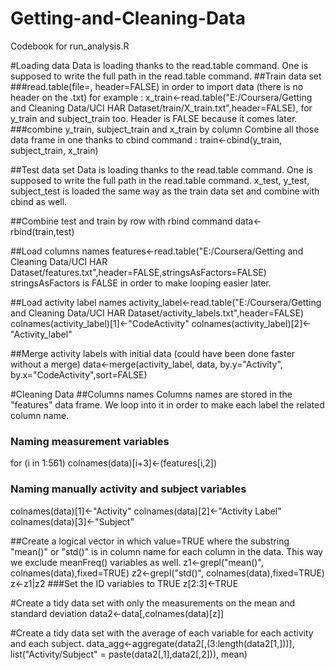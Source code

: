 Getting-and-Cleaning-Data
=========================


Codebook for run_analysis.R

#Loading data
Data is loading thanks to the read.table command.
One is supposed to write the full path in the read.table command.
##Train data set
###read.table(file=, header=FALSE) in order to import data (there is no header on the .txt)
for example : x_train<-read.table("E:/Coursera/Getting and Cleaning Data/UCI HAR Dataset/train/X_train.txt",header=FALSE), for y_train and subject_train too. Header is FALSE because it comes later.
###combine y_train, subject_train and x_train by column
Combine all those data frame in one thanks to cbind command : 
train<-cbind(y_train, subject_train, x_train)

##Test data set
Data is loading thanks to the read.table command.
One is supposed to write the full path in the read.table command.
x_test, y_test, subject_test is loaded the same way as the train data set and combine with cbind as well.

##Combine test and train by row with rbind command
data<-rbind(train,test)

##Load columns names
features<-read.table("E:/Coursera/Getting and Cleaning Data/UCI HAR Dataset/features.txt",header=FALSE,stringsAsFactors=FALSE) 
stringsAsFactors is FALSE in order to make looping easier later.

##Load activity label names
activity_label<-read.table("E:/Coursera/Getting and Cleaning Data/UCI HAR Dataset/activity_labels.txt",header=FALSE)
colnames(activity_label)[1]<-"CodeActivity"
colnames(activity_label)[2]<-"Activity_label"

##Merge activity labels with initial data (could have been done faster without a merge)
data<-merge(activity_label, data, by.y="Activity", by.x="CodeActivity",sort=FALSE)

#Cleaning Data
##Columns names
Columns names are stored in the "features" data frame. We loop into it in order to make each label the related column name.
### Naming measurement variables
for (i in 1:561)
	colnames(data)[i+3]<-(features[i,2])
### Naming manually activity and subject variables
colnames(data)[1]<-"Activity"
colnames(data)[2]<-"Activity Label"
colnames(data)[3]<-"Subject"
	
	

##Create a logical vector in which value=TRUE where the substring "mean()" or "std()" is in column name for each column in the data. This way we exclude meanFreq() variables as well.
z1<-grepl("mean()", colnames(data),fixed=TRUE)
z2<-grepl("std()", colnames(data),fixed=TRUE)
z<-z1|z2
###Set the ID variables to TRUE
z[2:3]<-TRUE

#Create a tidy data set with only the measurements on the mean and standard deviation
data2<-data[,colnames(data)[z]]

#Create a tidy data set with the average of each variable for each activity and each subject. 
data_agg<-aggregate(data2[,(3:length(data2[1,]))], list("Activity/Subject" = paste(data2[,1],data2[,2])), mean)
